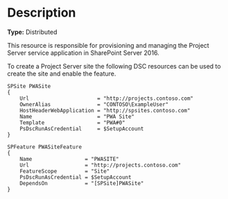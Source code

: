 # Description

**Type:** Distributed

This resource is responsible for provisioning and managing the Project Server
service application in SharePoint Server 2016.

To create a Project Server site the following DSC resources can
be used to create the site and enable the feature.

    SPSite PWASite
    {
        Url                      = "http://projects.contoso.com"
        OwnerAlias               = "CONTOSO\ExampleUser"
        HostHeaderWebApplication = "http://spsites.contoso.com"
        Name                     = "PWA Site"
        Template                 = "PWA#0"
        PsDscRunAsCredential     = $SetupAccount
    }

    SPFeature PWASiteFeature
    {
        Name                 = "PWASITE"
        Url                  = "http://projects.contoso.com"
        FeatureScope         = "Site"
        PsDscRunAsCredential = $SetupAccount
        DependsOn            = "[SPSite]PWASite"
    }
